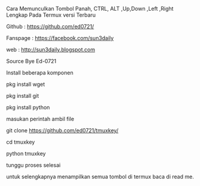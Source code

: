 Cara Memunculkan Tombol Panah, CTRL, ALT ,Up,Down ,Left ,Right Lengkap Pada Termux versi Terbaru


<!---[Sumber Coding Source Create Bye]-->

Github : https://github.com/ed0721/

Fanspage :  https://facebook.com/sun3daily

web : http://sun3daily.blogspot.com

Source Bye Ed-0721

<!---[Sumber Coding Source Create Bye]-->




Install beberapa komponen

pkg install wget

pkg install git

pkg install python


masukan perintah ambil file

git clone https://github.com/ed0721/tmuxkey/

cd tmuxkey

python tmuxkey





tunggu proses selesai


untuk selengkapnya menampilkan semua tombol di termux baca di read me.









